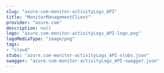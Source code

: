 ```yaml
---
slug: "azure-com-monitor-activityLogs_API"
title: "MonitorManagementClient"
provider: "azure.com"
description: null
logo: "azure.com-monitor-activityLogs_API-logo.png"
logoMediaType: "image/png"
tags:
- "cloud"
stubs: "azure.com-monitor-activityLogs_API-stubs.json"
swagger: "azure.com-monitor-activityLogs_API-swagger.json"
---
```

